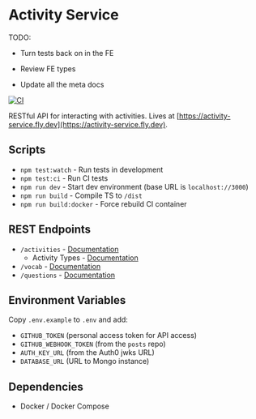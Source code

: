 # Activity Service

TODO:

- Turn tests back on in the FE
- Review FE types

- Update all the meta docs

[![CI](https://github.com/sikaeducation/activity-service/actions/workflows/main.yml/badge.svg)](https://github.com/sikaeducation/activity-service/actions/workflows/main.yml)

RESTful API for interacting with activities. Lives at [https://activity-service.fly.dev](https://activity-service.fly.dev).

## Scripts

- `npm test:watch` - Run tests in development
- `npm test:ci` - Run CI tests
- `npm run dev` - Start dev environment (base URL is `localhost://3000`)
- `npm run build` - Compile TS to `/dist`
- `npm run build:docker` - Force rebuild CI container

## REST Endpoints

- `/activities` - [Documentation](tests/integration/activities.feature)
  - Activity Types - [Documentation](tests/integration/activity-types.feature)
- `/vocab` - [Documentation](tests/integration/vocab.feature)
- `/questions` - [Documentation](tests/integration/question.feature)

## Environment Variables

Copy `.env.example` to `.env` and add:

- `GITHUB_TOKEN` (personal access token for API access)
- `GITHUB_WEBHOOK_TOKEN` (from the `posts` repo)
- `AUTH_KEY_URL` (from the Auth0 jwks URL)
- `DATABASE_URL` (URL to Mongo instance)

## Dependencies

- Docker / Docker Compose
